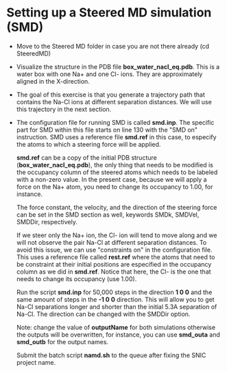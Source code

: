 # Setting up a Steered MD simulation (SMD) 
 
- Move to the Steered MD folder in case you are not there already (cd SteeredMD)

- Visualize the structure in the PDB file **box_water_nacl_eq.pdb**. This is a water box
  with one Na+ and one Cl- ions. They are approximately aligned in the X-direction.

- The goal of this exercise is that you generate a trajectory path that contains the
  Na-Cl ions at different separation distances. We will use this trajectory in the next
  section.

- The configuration file for running SMD is called **smd.inp**. The specific part for SMD
  within this file starts on line 130 with the "SMD on" instruction. SMD uses a reference file
  **smd.ref** in this case, to especify the atoms to which a steering force will be applied.

  **smd.ref** can be a copy of the initial PDB structure (**box_water_nacl_eq.pdb**),
  the only thing that needs to be modified is the occupancy column of the steered atoms
  which needs to be labeled with a non-zero value. In the present case, because we will
  apply a force on the Na+ atom, you need to change its occupancy to 1.00, for instance.

  The force constant, the velocity, and the direction of the steering force can be set in the
  SMD section as well, keywords SMDk, SMDVel, SMDDir, respectively.

  If we steer only the Na+ ion, the Cl- ion will tend to move along and we will not observe the pair
  Na-Cl at different separation distances. To avoid this issue, we can use "constraints on"
  in the configuration file. This uses a reference file called **rest.ref** where the atoms
  that need to be constraint at their initial positions are especified in the occupancy 
  column as we did in **smd.ref**. Notice that here, the Cl- is the one that needs to change
  its occupancy (use 1.00).

  Run the script **smd.inp** for 50,000 steps in the direction **1 0 0** and the same amount of
  steps in the **-1 0 0** direction. This will allow you to get Na-Cl separations longer and 
  shorter than the initial 5.3A separation of Na-Cl. The direction can be changed with the
  SMDDir option.
   
  Note: change the value of **outputName** for both simulations otherwise the outputs will be
  overwritten, for instance, you can use **smd_outa** and **smd_outb** for the output names.

  Submit the batch script **namd.sh** to the queue after fixing the SNIC project name.


